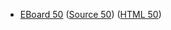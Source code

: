 * [EBoard 50](../eboards/eboard.50.html)
  ([Source 50](../eboards/eboard.50.md))
  ([HTML 50](../eboards/eboard.50.html))

